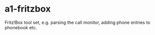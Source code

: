# a1-fritzbox
Fritz!Box tool set, e.g. parsing the call monitor, adding phone entries to phonebook etc.
